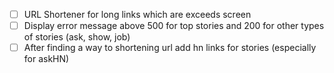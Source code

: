 - [ ] URL Shortener for long links which are exceeds screen
- [ ] Display error message above 500 for top stories and 200 for other types of stories (ask, show, job)
- [ ] After finding a way to shortening url add hn links for stories (especially for askHN)
